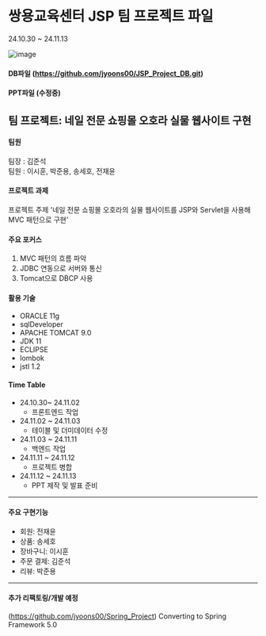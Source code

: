 # 쌍용교육센터 JSP 팀 프로젝트 파일<br>
24.10.30 ~ 24.11.13

![image](https://github.com/user-attachments/assets/827d9afe-d06d-4b7a-bbbf-9d6494473301)
#### DB파일 (https://github.com/jyoons00/JSP_Project_DB.git)<br>
#### PPT파일 (수정중)<br>

## 팀 프로젝트: 네일 전문 쇼핑몰 오호라 실물 웹사이트 구현

#### 팀원
팀장 : 김준석<br>
팀원 : 이시훈, 박준용, 송세호, 전재윤<br>

#### 프로젝트 과제
프로젝트 주제 '네일 전문 쇼핑몰 오호라의 실물 웹사이트를 JSP와 Servlet을 사용해 MVC 패턴으로 구현’<br>

#### 주요 포커스
1. MVC 패턴의 흐름 파악
2. JDBC 연동으로 서버와 통신
3. Tomcat으로 DBCP 사용

#### 활용 기술
- ORACLE 11g
- sqlDeveloper
- APACHE TOMCAT 9.0
- JDK 11
- ECLIPSE
- lombok
- jstl 1.2

#### Time Table
  - 24.10.30~ 24.11.02
    - 프론트엔드 작업
  - 24.11.02 ~ 24.11.03
    - 테이블 및 더미데이터 수정
  - 24.11.03 ~ 24.11.11
    - 백엔드 작업
  - 24.11.11 ~ 24.11.12
    - 프로젝트 병합
  - 24.11.12 ~ 24.11.13
    - PPT 제작 및 발표 준비
---
#### 주요 구현기능
- 회원: 전재윤
- 상품: 송세호
- 장바구니: 이시훈
- 주문 결제: 김준석
- 리뷰: 박준용
  
---
#### 추가 리팩토링/개발 예정
(https://github.com/jyoons00/Spring_Project)
Converting to Spring Framework 5.0<br>
